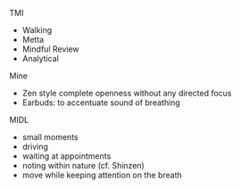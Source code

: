 TMI
- Walking
- Metta
- Mindful Review
- Analytical

Mine
- Zen style complete openness without any directed focus
- Earbuds: to accentuate sound of breathing

MIDL
- small moments
- driving
- waiting at appointments
- noting within nature (cf. Shinzen)
- move while keeping attention on the breath
